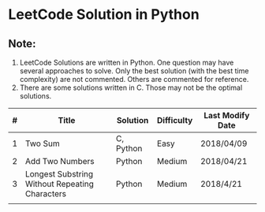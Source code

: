 # LeetCode Solution in Python

## Note:
1. LeetCode Solutions are written in Python. One question may have several approaches to solve. Only the best solution (with the best time complexity) are not commented. Others are commented for reference.
2. There are some solutions written in C. Those may not be the optimal solutions.

|#  |Title  |Solution   |Difficulty   |Last Modify Date   |
|---|---|---|---|---|
|1   |Two Sum       |C, Python |Easy   |2018/04/09   |
|2   |Add Two Numbers      |Python   |Medium   |2018/04/21   |
|3   |Longest Substring Without Repeating Characters   |Python   |Medium   |2018/4/21   |
|   |   |   |   |   |
